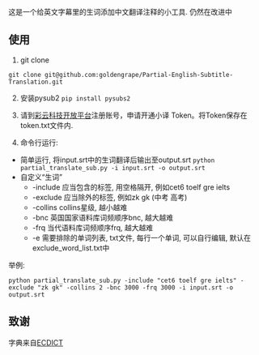 这是一个给英文字幕里的生词添加中文翻译注释的小工具. 仍然在改进中

## 使用

1. git clone
```
git clone git@github.com:goldengrape/Partial-English-Subtitle-Translation.git
```

2. 安装pysub2
```pip install pysubs2```

3. 请到[彩云科技开放平台](https://dashboard.caiyunapp.com/user/sign_in/)注册账号，申请开通小译 Token。将Token保存在token.txt文件内.

4. 命令行运行:
* 简单运行, 将input.srt中的生词翻译后输出至output.srt
```python partial_translate_sub.py -i input.srt -o output.srt```
* 自定义“生词”
  * -include 应当包含的标签, 用空格隔开, 例如cet6 toelf gre ielts
  * -exclude 应当除外的标签, 例如zk gk (中考 高考)
  * -collins collins星级, 越小越难
  * -bnc 英国国家语料库词频顺序bnc, 越大越难
  * -frq 当代语料库词频顺序frq, 越大越难
  * -e 需要排除的单词列表, txt文件, 每行一个单词, 可以自行编辑, 默认在exclude_word_list.txt中
  
举例:

```python partial_translate_sub.py -include "cet6 toelf gre ielts" -exclude "zk gk" -collins 2 -bnc 3000 -frq 3000 -i input.srt -o output.srt```

## 致谢
字典来自[ECDICT](https://github.com/skywind3000/ECDICT)